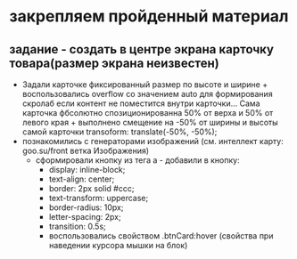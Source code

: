 # закрепляем пройденный материал
## задание - создать в центре экрана карточку товара(размер экрана неизвестен)

- Задали карточке фиксированный размер по высоте и ширине + воспользовались overflow со значением auto для формирования скролаб если контент не поместится внутри карточки...
Сама карточка фбсолютно спозиционированна 50% от верха и 50% от левого края + выполнено смещение на -50% от ширины и высоты самой карточки transoform:
translate(-50%, -50%);
- познакомились с генераторами изображений (см. интеллект карту: goo.su/front ветка Изображения)
  - сформировали кнопку из тега а - добавили в кнопку:
    - display: inline-block;
    - text-align: center;
    - border: 2px solid #ccc;
    - text-transform: uppercase;
    - border-radius: 10px;
    - letter-spacing: 2px;
    - transition: 0.5s;
    - воспользовались свойством .btnCard:hover (свойства при наведении курсора мышки на блок)
